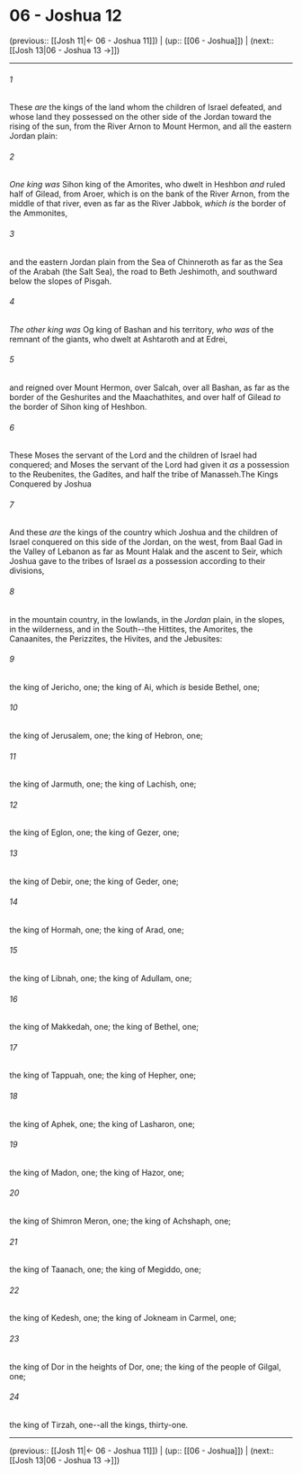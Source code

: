 # 06 - Joshua 12

(previous:: [[Josh 11|← 06 - Joshua 11]]) | (up:: [[06 - Joshua]]) | (next:: [[Josh 13|06 - Joshua 13 →]])

***


###### 1 
These _are_ the kings of the land whom the children of Israel defeated, and whose land they possessed on the other side of the Jordan toward the rising of the sun, from the River Arnon to Mount Hermon, and all the eastern Jordan plain: 

###### 2 
_One king was_ Sihon king of the Amorites, who dwelt in Heshbon _and_ ruled half of Gilead, from Aroer, which is on the bank of the River Arnon, from the middle of that river, even as far as the River Jabbok, _which is_ the border of the Ammonites, 

###### 3 
and the eastern Jordan plain from the Sea of Chinneroth as far as the Sea of the Arabah (the Salt Sea), the road to Beth Jeshimoth, and southward below the slopes of Pisgah. 

###### 4 
_The other king was_ Og king of Bashan and his territory, _who was_ of the remnant of the giants, who dwelt at Ashtaroth and at Edrei, 

###### 5 
and reigned over Mount Hermon, over Salcah, over all Bashan, as far as the border of the Geshurites and the Maachathites, and over half of Gilead _to_ the border of Sihon king of Heshbon. 

###### 6 
These Moses the servant of the Lord and the children of Israel had conquered; and Moses the servant of the Lord had given it _as_ a possession to the Reubenites, the Gadites, and half the tribe of Manasseh.The Kings Conquered by Joshua 

###### 7 
And these _are_ the kings of the country which Joshua and the children of Israel conquered on this side of the Jordan, on the west, from Baal Gad in the Valley of Lebanon as far as Mount Halak and the ascent to Seir, which Joshua gave to the tribes of Israel _as_ a possession according to their divisions, 

###### 8 
in the mountain country, in the lowlands, in the _Jordan_ plain, in the slopes, in the wilderness, and in the South--the Hittites, the Amorites, the Canaanites, the Perizzites, the Hivites, and the Jebusites: 

###### 9 
the king of Jericho, one; the king of Ai, which _is_ beside Bethel, one; 

###### 10 
the king of Jerusalem, one; the king of Hebron, one; 

###### 11 
the king of Jarmuth, one; the king of Lachish, one; 

###### 12 
the king of Eglon, one; the king of Gezer, one; 

###### 13 
the king of Debir, one; the king of Geder, one; 

###### 14 
the king of Hormah, one; the king of Arad, one; 

###### 15 
the king of Libnah, one; the king of Adullam, one; 

###### 16 
the king of Makkedah, one; the king of Bethel, one; 

###### 17 
the king of Tappuah, one; the king of Hepher, one; 

###### 18 
the king of Aphek, one; the king of Lasharon, one; 

###### 19 
the king of Madon, one; the king of Hazor, one; 

###### 20 
the king of Shimron Meron, one; the king of Achshaph, one; 

###### 21 
the king of Taanach, one; the king of Megiddo, one; 

###### 22 
the king of Kedesh, one; the king of Jokneam in Carmel, one; 

###### 23 
the king of Dor in the heights of Dor, one; the king of the people of Gilgal, one; 

###### 24 
the king of Tirzah, one--all the kings, thirty-one.

***

(previous:: [[Josh 11|← 06 - Joshua 11]]) | (up:: [[06 - Joshua]]) | (next:: [[Josh 13|06 - Joshua 13 →]])
